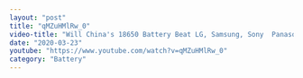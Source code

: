 ```yaml
---
layout: "post"
title: "qMZuHMlRw_0"
video-title: "Will China's 18650 Battery Beat LG, Samsung, Sony  Panasonic? Let's find out!"
date: "2020-03-23"
youtube: "https://www.youtube.com/watch?v=qMZuHMlRw_0"
category: "Battery"
---
```

<div class="space-y-1"></div>